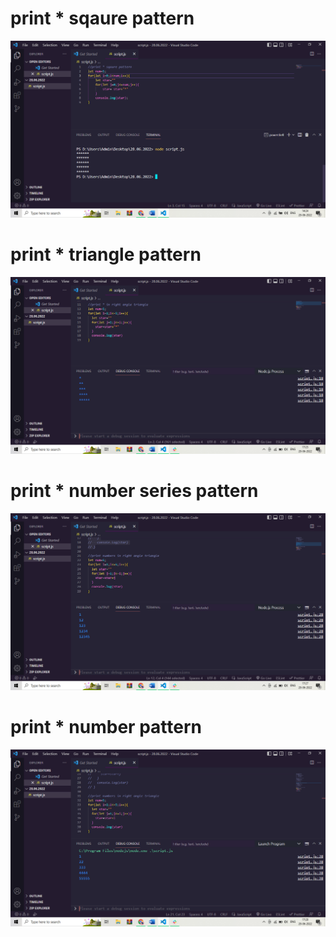 <h1>print * sqaure pattern</h1>
<img src="./images/Screenshot (209).png" alt="">
<h1>print * triangle pattern</h1>
<img src="./images/Screenshot (210).png" alt="">
<h1>print * number series pattern</h1>
<img src="./images/Screenshot (211).png" alt="">
<h1>print * number pattern</h1>
<img src="./images/Screenshot (212).png" alt="">
